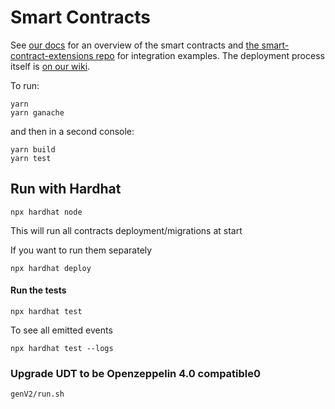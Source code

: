 # Smart Contracts

See [our docs](https://docs.unlock-protocol.com/developers/smart-contracts-architecture) for an overview of the smart contracts and [the smart-contract-extensions repo](https://github.com/unlock-protocol/unlock/tree/master/smart-contract-extensions) for integration examples. The deployment process itself is [on our wiki](https://github.com/unlock-protocol/unlock/wiki/Releasing-a-new-version-of-the-contracts).

To run:

```
yarn
yarn ganache
```

and then in a second console:

```
yarn build
yarn test
```

## Run with Hardhat

```
npx hardhat node
```

This will run all contracts deployment/migrations at start

If you want to run them separately

```
npx hardhat deploy
```

#### Run the tests

```
npx hardhat test
```

To see all emitted events

```
npx hardhat test --logs
```

### Upgrade UDT to be Openzeppelin 4.0 compatible0

```
genV2/run.sh 
```